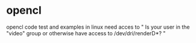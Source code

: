 # opencl
opencl code test and examples
 in linux need acces to " Is your user in the "video" group or otherwise have access to /dev/dri/renderD*? "
